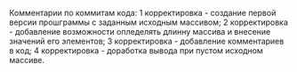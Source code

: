 Комментарии по коммитам кода:
1 корректировка - создание первой версии прошграммы с заданным исходным массивом;
2 корректировка - добавление возможности опледелять длинну массива и внесение значений его элементов;
3 корректировка - добавление комментариев в код;
4 корректировка - доработка вывода при пустом исходном массиве.
